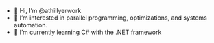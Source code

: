 - 👋 Hi, I’m @athillyerwork
- 👀 I’m interested in parallel programming, optimizations, and systems automation.
- 🌱 I’m currently learning C# with the .NET framework

<!---
athillyerwork/athillyerwork is a ✨ special ✨ repository because its `README.md` (this file) appears on your GitHub profile.
You can click the Preview link to take a look at your changes.
--->
